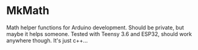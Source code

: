 # MkMath
Math helper functions for Arduino development. Should be private, but maybe it helps someone. Tested with Teensy 3.6 and ESP32, should work anywhere though. It's just c++...   
 
